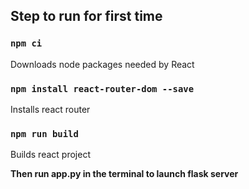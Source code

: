 ## Step to run for first time

### `npm ci`

Downloads node packages needed by React

### `npm install react-router-dom --save`

Installs react router

### `npm run build`

Builds react project

**Then run app.py in the terminal to launch flask server**
